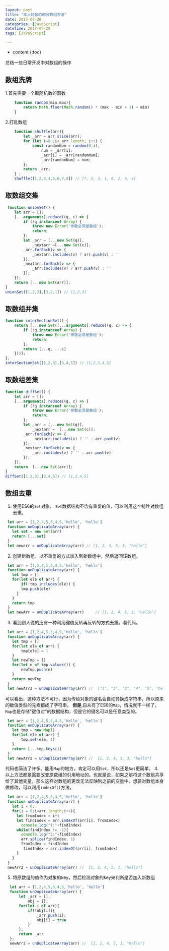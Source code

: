 ```yaml
---
layout: post
title: "本人封装的部分数组方法"
date: 2017-09-28
categories: [JavaScript]
datetime: 2017-09-28
tags: [JavaScript]

---
```


* content
{:toc}

总结一些日常开发中对数组的操作
<!-- more -->


## 数组洗牌
1.首先需要一个取随机数的函数
```js
    function random(min,max){
        return Math.floor(Math.random() * (max - min + 1) + min)
    }
```
2.打乱数组
```js
    function shuffle(arr){
        let _arr = arr.slice(arr);
        for (let i=0 ;i<_arr.length; i++) {
            const randomNum = random(0,i),
                num = _arr[i];
                _arr[i] = _arr[randomNum];
                _arr[randomNum] = num;
        };
        return _arr;
    } ;
    shuffle([1,2,3,4,5,6,7,8]) // [7, 5, 3, 1, 8, 2, 6, 4]
```
## 取数组交集
```js
 function unionSet() {
    let arr = [];
    [...arguments].reduce((q, c) => {
        if (!q instanceof Array) {
            throw new Error('参数必须是数组');
            return;
        };
        let _arr = [...new Set(q)],
            _nextarr =[...new Set(c)];
        _arr.forEach(v => {
            _nextarr.includes(v) ? arr.push(v) : ''
        });
        _nextarr.forEach(v => {
            _arr.includes(v) ? arr.push(v) : ''
        });
    });
    return [...new Set(arr)];
}
unionSet([1,2,3],[3,2,1]) // [1,2,3]
```
## 取数组并集
```js
function interSectionSet() {
    return [...new Set([...arguments].reduce((q, c) => {
        if (!q instanceof Array) {
            throw new Error('参数必须是数组');
            return;
        };
        return [...q, ...c]
    }))];
};
interSectionSet([1,2,3],[3,4,5]) // [1,2,3,4,5]
```
## 取数组差集
```js
function diffSet() {
    let arr = [];
    [...arguments].reduce((q, c) => {
        if (!q instanceof Array) {
            throw new Error('参数必须是数组');
            return;
        };
        let _arr = [...new Set(q)],
            _nextarr =  [...new Set(c)];
        _arr.forEach(v => {
            _nextarr.includes(v) ? '' : arr.push(v)
        });
        _nextarr.forEach(v => {
            _arr.includes(v) ? '' : arr.push(v)
        });
    });
    return  [...new Set(arr)];
}
diffSet([1,2,3],[3,4,5]) // [1,2,4,5]
```
## 数组去重
1. 使用ES6的``Set``对象。
 ``Set``数据结构不含有重复的值，可以利用这个特性对数组去重。
 ```js
  let arr = [1,2,4,5,3,4,5,'hello', 'hello']
  function unDuplicateArray(arr) {
    let set = new Set(arr)
    return [...set]
  }
  let newarr = unDuplicateArray(arr) // [1, 2, 4, 5, 3, "hello"]
 ```
2. 创建新数组，以不重复的方式加入到新数组中，然后返回该数组。
 ```js
  let arr = [1,2,4,5,3,4,5,'hello', 'hello']
  function unDuplicateArray(arr) {
    let tmp = []
    for(let ele of arr) {
    	if(!tmp.includes(ele)) {
      	tmp.push(ele)
      }
    }
    return tmp
  }
  let newArr = unDuplicateArray(arr)	 // [1, 2, 4, 5, 3, "hello"]
 ```
3. 看到别人说的还有一种利用键值反转再反转的方式去重。看代码。
 ```js
  let arr = [1,2,4,5,3,4,5,'hello', 'hello']
  function unDuplicateArray(arr) {
  	let tmp = []
    for(let ele of arr) {
    	tmp[ele] = 1
    }
    let newTmp = []
    for(let n of tmp.values()) {
    	newTmp.push(n)
    }
    return newTmp
  }
  let newArr2 = unDuplicateArray(arr) //  ["1", "2", "3", "4", "5", "hello"]
 ```
 可以看出，这种方法不可行，因为传给对象的键名会自动转换成字符串，所以原来的数值类型的元素都成了字符串。
 **但是**,自从有了ES6的``Map``，情况就不一样了。``Map``也是存储"键值对"的数据结构，但是它的键名可以是任意类型的。
 ```js
  let arr = [1,2,4,5,3,4,5,'hello', 'hello']
  function unDuplicateArray(arr) {
  	let tmp = new Map()
    for(let ele of arr) {
    	tmp.set(ele, 1)
    }
    return [...tmp.keys()]
  }
  let newArr2 = unDuplicateArray(arr) //  [1, 2, 4, 5, 3, "hello"]
 ```
 代码也简洁了许多。能用``Map``的地方，肯定可以用``Set``，所以还是``Set``更简单。
4. 以上方法都是需要改变原数组的引用地址的。也就是说，如果之前将这个数组共享给了其他变量，那么这样对数组的更改无法反映到之前的变量中。想要对数组本身做修改，可以利用``indexOf()``方法。
 ```js
  let arr = [1,2,4,5,3,4,5,'hello', 'hello']
  function unDuplicateArray(arr) {
    let i = 0;
    for(i = 0;i<arr.length;i++){
      let fromIndex = i+1
      let findIndex = arr.indexOf(arr[i], fromIndex)
        console.log("1:"+findIndex)
      while(findIndex != -1){
        console.log("2:"+findIndex)
        arr.splice(findIndex, 1)
        fromIndex = findIndex
         findIndex = arr.indexOf(arr[i], fromIndex)
      }
    }
  }
  newArr2 = unDuplicateArray(arr) //  [1, 2, 4, 5, 3, "hello"]
 ```
5. 将原数组的值作为对象的key，然后检测对象的key来判断是否加入新数组
  ```js
    let arr = [1,2,4,5,3,4,5,'hello', 'hello']
    function unDuplicateArray(arr) {
        let _arr = [],
            obj = {};
        for(let i of arr){
            if(!obj[i]){
                _arr.push(i);
                obj[i] = true
            }
        };
        return _arr
    };
    newArr2 = unDuplicateArray(arr) //  [1, 2, 4, 5, 3, "hello"]
  ```

    



